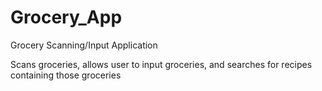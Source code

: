 # Grocery_App
Grocery Scanning/Input Application

Scans groceries, allows user to input groceries, and searches for recipes containing those groceries
